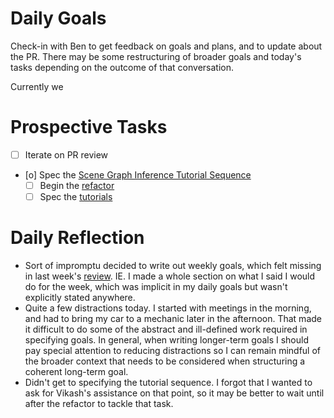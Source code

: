 # Daily Goals

Check-in with Ben to get feedback on goals and plans, and to update about the
PR. There may be some restructuring of broader goals and today's tasks
depending on the outcome of that conversation.

Currently we

# Prospective Tasks

* [ ] Iterate on PR review
* [o] Spec the [Scene Graph Inference Tutorial Sequence](SceneGraphInferenceTutorialSequence.md)
    * [ ] Begin the [refactor](RefactorDerenderingUsingGenSceneGraphs.md)
    * [ ] Spec the [tutorials](ImplementTutorialSequence.md)

# Daily Reflection

* Sort of impromptu decided to write out weekly goals, which felt missing in
  last week's [review](review-04-09-2020.md). IE. I made a whole section on
  what I said I would do for the week, which was implicit in my daily goals but
  wasn't explicitly stated anywhere.
* Quite a few distractions today. I started with meetings in the morning, and
  had to bring my car to a mechanic later in the afternoon. That made it
  difficult to do some of the abstract and ill-defined work required in
  specifying goals. In general, when writing longer-term goals I should pay
  special attention to reducing distractions so I can remain mindful of the
  broader context that needs to be considered when structuring a coherent
  long-term goal.
* Didn't get to specifying the tutorial sequence. I forgot that I wanted to ask
  for Vikash's assistance on that point, so it may be better to wait until
  after the refactor to tackle that task.
